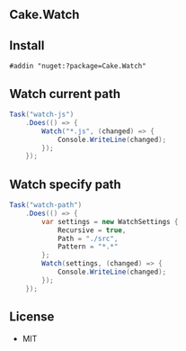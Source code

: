 ## Cake.Watch

## Install

```
#addin "nuget:?package=Cake.Watch"
```

## Watch current path

```csharp
Task("watch-js")
    .Does(() => {
        Watch("*.js", (changed) => {
            Console.WriteLine(changed);
        });
    });
```


## Watch specify path

```csharp
Task("watch-path")
    .Does(() => {
        var settings = new WatchSettings {
            Recursive = true,
            Path = "./src",
            Pattern = "*.*"
        };
        Watch(settings, (changed) => {
            Console.WriteLine(changed);
        });
    });
```

## License

- MIT